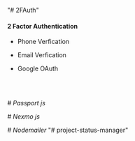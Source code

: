
"# 2FAuth" 

#### 2 Factor Authentication

* Phone Verfication

* Email Verfication

* Google OAuth

<br>
<br>

 _# Passport js_
 
 _# Nexmo js_

 _# Nodemailer_
"# project-status-manager" 
